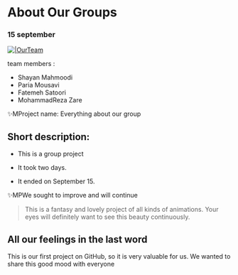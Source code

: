 
# About Our Groups
### 15 september


[![|OurTeam](https://static.thenounproject.com/png/3560696-200.png)](https://github.com/Tboumpsh/AboutMyTeam.git)


team members :

- Shayan Mahmoodi
- Paria Mousavi
- Fatemeh Satoori
- MohammadReza Zare



✨MProject name: Everything about our group



## Short description:

- This is a group project 

- It took two days.

- It ended on September 15.

✨MPWe sought to improve and will continue



> This is a fantasy and lovely project of all kinds of animations.
Your eyes will definitely want to see this beauty continuously.



## All our feelings in the last word
This is our first project on GitHub, so it is very valuable for us.
We wanted to share this good mood with everyone
